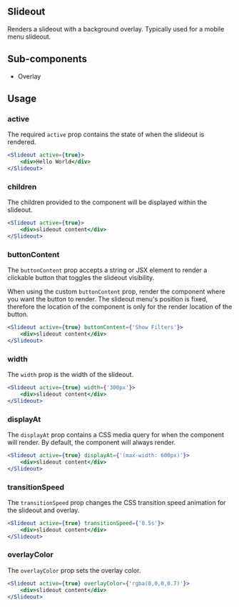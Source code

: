 ## Slideout

Renders a slideout with a background overlay. Typically used for a mobile menu slideout. 

## Sub-components
- Overlay

## Usage

### active
The required `active` prop contains the state of when the slideout is rendered.

```jsx
<Slideout active={true}>
    <div>Hello World</div>
</Slideout>
```

### children
The children provided to the component will be displayed within the slideout. 

```jsx
<Slideout active={true}>
    <div>slideout content</div>
</Slideout>
```

### buttonContent
The `buttonContent` prop accepts a string or JSX element to render a clickable button that toggles the slideout visibility. 

When using the custom `buttonContent` prop, render the component where you want the button to render. The slideout menu's position is fixed, therefore the location of the component is only for the render location of the button. 

```jsx
<Slideout active={true} buttonContent={'Show Filters'}>
    <div>slideout content</div>
</Slideout>
```

### width
The `width` prop is the width of the slideout.

```jsx
<Slideout active={true} width={'300px'}>
    <div>slideout content</div>
</Slideout>
```

### displayAt
The `displayAt` prop contains a CSS media query for when the component will render. By default, the component will always render. 

```jsx
<Slideout active={true} displayAt={'(max-width: 600px)'}>
    <div>slideout content</div>
</Slideout>
```

### transitionSpeed
The `transitionSpeed` prop changes the CSS transition speed animation for the slideout and overlay.

```jsx
<Slideout active={true} transitionSpeed={'0.5s'}>
    <div>slideout content</div>
</Slideout>
```


### overlayColor
The `overlayColor` prop sets the overlay color.

```jsx
<Slideout active={true} overlayColor={'rgba(0,0,0,0.7)'}>
    <div>slideout content</div>
</Slideout>
```
